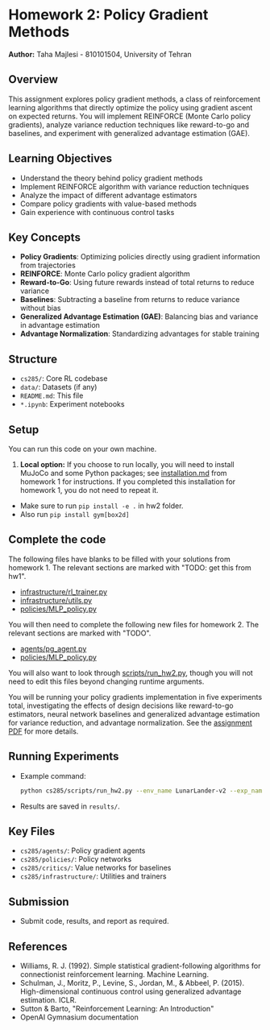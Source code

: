 # Homework 2: Policy Gradient Methods

**Author:** Taha Majlesi - 810101504, University of Tehran

## Overview

This assignment explores policy gradient methods, a class of reinforcement learning algorithms that directly optimize the policy using gradient ascent on expected returns. You will implement REINFORCE (Monte Carlo policy gradients), analyze variance reduction techniques like reward-to-go and baselines, and experiment with generalized advantage estimation (GAE).

## Learning Objectives

- Understand the theory behind policy gradient methods
- Implement REINFORCE algorithm with variance reduction techniques
- Analyze the impact of different advantage estimators
- Compare policy gradients with value-based methods
- Gain experience with continuous control tasks

## Key Concepts

- **Policy Gradients**: Optimizing policies directly using gradient information from trajectories
- **REINFORCE**: Monte Carlo policy gradient algorithm
- **Reward-to-Go**: Using future rewards instead of total returns to reduce variance
- **Baselines**: Subtracting a baseline from returns to reduce variance without bias
- **Generalized Advantage Estimation (GAE)**: Balancing bias and variance in advantage estimation
- **Advantage Normalization**: Standardizing advantages for stable training

## Structure

- `cs285/`: Core RL codebase
- `data/`: Datasets (if any)
- `README.md`: This file
- `*.ipynb`: Experiment notebooks

## Setup

You can run this code on your own machine.

1. **Local option:** If you choose to run locally, you will need to install MuJoCo and some Python packages; see [installation.md](../hw1/installation.md) from homework 1 for instructions. If you completed this installation for homework 1, you do not need to repeat it.

- Make sure to run `pip install -e .` in hw2 folder.
- Also run `pip install gym[box2d]`

## Complete the code

The following files have blanks to be filled with your solutions from homework 1. The relevant sections are marked with "TODO: get this from hw1".

- [infrastructure/rl_trainer.py](cs285/infrastructure/rl_trainer.py)
- [infrastructure/utils.py](cs285/infrastructure/utils.py)
- [policies/MLP_policy.py](cs285/policies/MLP_policy.py)

You will then need to complete the following new files for homework 2. The relevant sections are marked with "TODO".

- [agents/pg_agent.py](cs285/agents/pg_agent.py)
- [policies/MLP_policy.py](cs285/policies/MLP_policy)

You will also want to look through [scripts/run_hw2.py](cs285/scripts/run_hw2.py), though you will not need to edit this files beyond changing runtime arguments.

You will be running your policy gradients implementation in five experiments total, investigating the effects of design decisions like reward-to-go estimators, neural network baselines and generalized advantage estimation for variance reduction, and advantage normalization. See the [assignment PDF](cs285_hw2.pdf) for more details.

## Running Experiments

- Example command:
  ```bash
  python cs285/scripts/run_hw2.py --env_name LunarLander-v2 --exp_name pg_test
  ```
- Results are saved in `results/`.

## Key Files

- `cs285/agents/`: Policy gradient agents
- `cs285/policies/`: Policy networks
- `cs285/critics/`: Value networks for baselines
- `cs285/infrastructure/`: Utilities and trainers

## Submission

- Submit code, results, and report as required.

## References

- Williams, R. J. (1992). Simple statistical gradient-following algorithms for connectionist reinforcement learning. Machine Learning.
- Schulman, J., Moritz, P., Levine, S., Jordan, M., & Abbeel, P. (2015). High-dimensional continuous control using generalized advantage estimation. ICLR.
- Sutton & Barto, "Reinforcement Learning: An Introduction"
- OpenAI Gymnasium documentation
